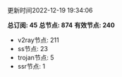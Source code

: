 更新时间2022-12-19 19:34:06

**总订阅: 45**
**总节点: 874**
**有效节点: 240**
- v2ray节点: 211
- ss节点: 23
- trojan节点: 5
- ssr节点: 1
